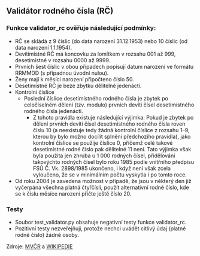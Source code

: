## Validátor rodného čísla (RČ)

### Funkce validator_rc ověřuje následující podmínky:
* RČ se skládá z 9 číslic (do data narození 31.12.1953) nebo 10 číslic (od data narození 1.1.1954).
* Devítimístné RČ má koncovku za lomítkem v rozsahu 001 až 999, desetimístné v rozsahu 0000 až 9999.
* Prvních šest číslic v obou případech popisují datum narození ve formátu RRMMDD (s případnou úvodní nulou).
* Ženy mají k měsíci narození připočteno číslo 50.
* Desetimístné RČ je beze zbytku dělitelné jedenácti.
* Kontrolní číslice
  * Poslední číslice desetimístného rodného čísla je zbytek po celočíselném dělení (tzv. modulo) prvních devíti čísel
      desetimístného rodného čísla jedenácti.
    * Z tohoto pravidla existuje následující výjimka: Pokud je zbytek po dělení prvních devíti čísel desetimístného
    rodného čísla roven číslu 10 (a neexistuje tedy žádná kontrolní číslice z rozsahu 1–9, kterou by bylo možno docílit
    splnění předchozího pravidla), jako kontrolní číslice se použije číslice 0, přičemž celé takové desetimístné rodné
    číslo pak dělitelné 11 není. Tato výjimka však byla použita jen zhruba u 1 000 rodných čísel, přidělování takovýchto 
    rodných čísel bylo roku 1985 podle vnitřního předpisu FSÚ Č. Vk. 2898/1985 ukončeno, i když není však zcela vyloučeno,
    že se v minimálním počtu vyskytla i po tomto roce.
* Od roku 2004 je zavedena možnost v případě, že jsou v některý den již vyčerpána všechna platná čtyřčíslí, použít
    alternativní rodné číslo, kde se k číslu měsíce narození přičte ještě číslo 20.

### Testy
* Soubor test_validator.py obsahuje negativní testy funkce validator_rc.
* Pozitivní testy nezveřejňuji, protože nechci uvádět citlivý údaj (platné rodné číslo) žádné osoby.

Zdroje: [MVČR](https://www.mvcr.cz/clanek/rady-a-sluzby-dokumenty-rodne-cislo.aspx) a [WIKIPEDIE](https://cs.wikipedia.org/wiki/Rodn%C3%A9_%C4%8D%C3%ADslo)